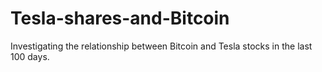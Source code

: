 # Tesla-shares-and-Bitcoin
Investigating the relationship between Bitcoin and Tesla stocks in the last 100 days.

